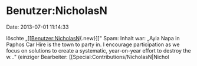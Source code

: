 Benutzer:NicholasN
==================

Date: 2013-07-01 11:14:33

löschte
„\[\[[Benutzer:NicholasN](http://www.yacy-websuche.de/wiki/index.php?title=Benutzer:NicholasN&action=edit&redlink=1 "Benutzer:NicholasN (Seite nicht vorhanden)"){.new}\]\]"
Spam: Inhalt war: „Ayia Napa in Paphos Car Hire is the town to party in.
I encourage participation as we focus on solutions to create a
systematic, year-on-year effort to destroy the w..." (einziger
Bearbeiter: \[\[Special:Contributions/NicholasN\|Nichol
